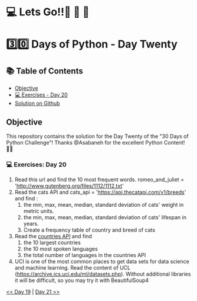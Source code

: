 #  💻 Lets Go!!🚀 🚀 🚀 

#  3️⃣0️⃣ Days of Python - Day Twenty

## 📚 Table of Contents
- [Objective](#objective)
- [💻 Exercises - Day 20](#-exercises-day-20)
- [Solution on Github](https://github.com/zidude1234/30_Days_of_Python/blob/main/Day%2020/Python%20Syntax/Day20%20Syntax.py)

## Objective
This repository contains the solution for the Day Twenty of the "30 Days of Python Challenge"!
Thanks @Asabaneh for the excellent Python Content! 👋🏻


### 💻 Exercises: Day 20

1. Read this url and find the 10 most frequent words. romeo_and_juliet = 'http://www.gutenberg.org/files/1112/1112.txt'
2. Read the cats API and cats_api = 'https://api.thecatapi.com/v1/breeds' and find :
   1. the min, max, mean, median, standard deviation of cats' weight in metric units.
   2. the min, max, mean, median, standard deviation of cats' lifespan in years.
   3. Create a frequency table of country and breed of cats
3. Read the [countries API](https://restcountries.eu/rest/v2/all) and find
   1. the 10 largest countries
   2. the 10 most spoken languages
   3. the total number of languages in the countries API
4. UCI is one of the most common places to get data sets for data science and machine learning. Read the content of UCL (https://archive.ics.uci.edu/ml/datasets.php). Without additional libraries it will be difficult, so you may try it with BeautifulSoup4

 [<< Day 19](../Day%2019/README.md) | [Day 21 >>](../Day%2021/README.md)
